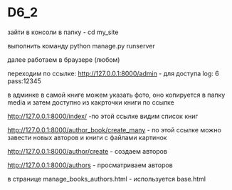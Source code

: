 # D6_2

зайти в консоли в папку  - 
cd my_site

выполнить команду
python manage.py runserver

далее работаем в браузере (любом)

переходим по ссылке:
http://127.0.0.1:8000/admin  -
для доступа  log: 6 
pass:12345

в админке в самой книге можем указать фото, оно копируется в папку media  и затем доступно из какрточки книги по ссылке 

http://127.0.0.1:8000/index/  -по этой ссылке видим список книг

http://127.0.0.1:8000/author_book/create_many  - по этой ссылке можно завести новых авторов и книги с файлами картинок

http://127.0.0.1:8000/author/create  - создаем авторов

http://127.0.0.1:8000/authors  - просматриваем авторов

в странице manage_books_authors.html - используется base.html

